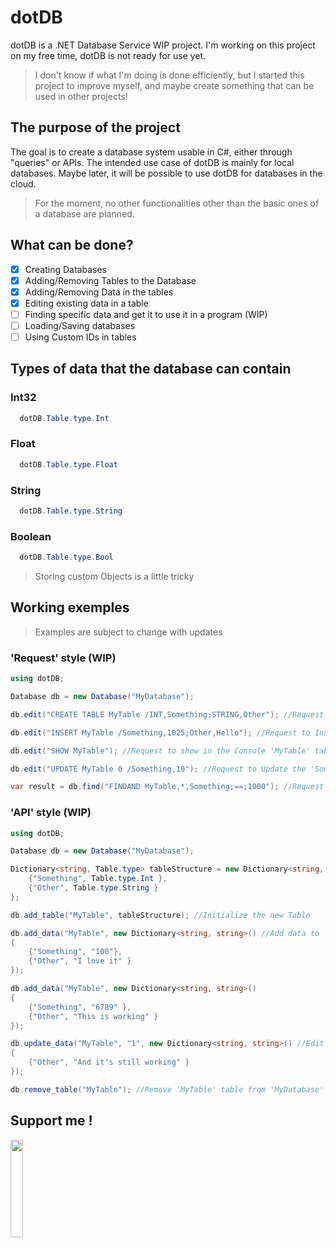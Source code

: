 # dotDB
dotDB is a .NET Database Service WIP project.
I'm working on this project on my free time, dotDB is not ready for use yet. 

> I don't know if what I'm doing is done efficiently, but I started this project to improve myself, and maybe create something that can be used in other projects!

## The purpose of the project
The goal is to create a database system usable in C#, either through "queries" or APIs.
The intended use case of dotDB is mainly for local databases.
Maybe later, it will be possible to use dotDB for databases in the cloud.

> For the moment, no other functionalities other than the basic ones of a database are planned. 

## What can be done?
- [x] Creating Databases
- [x] Adding/Removing Tables to the Database
- [x] Adding/Removing Data in the tables
- [x] Editing existing data in a table
- [ ] Finding specific data and get it to use it in a program (WIP)
- [ ] Loading/Saving databases
- [ ] Using Custom IDs in tables

## Types of data that the database can contain
### Int32 
```C# 
  dotDB.Table.type.Int
```
### Float
```C# 
  dotDB.Table.type.Float
```
### String
```C# 
  dotDB.Table.type.String
```
### Boolean
```C# 
  dotDB.Table.type.Bool
```

> Storing custom Objects is a little tricky

## Working exemples

>Examples are subject to change with updates 

### 'Request' style (WIP)
```C#
using dotDB;

Database db = new Database("MyDatabase");

db.edit("CREATE TABLE MyTable /INT,Something;STRING,Other"); //Request to create a new table 'MyTable'

db.edit("INSERT MyTable /Something,1025;Other,Hello"); //Request to Insert data into 'MyTable' table

db.edit("SHOW MyTable"); //Request to show in the Console 'MyTable' table

db.edit("UPDATE MyTable 0 /Something,10"); //Request to Update the 'Something' value in 'MyTable' table

var result = db.find("FINDAND MyTable,*,Something;==;1000"); //Request to find lines where 'Something' is equal to '1000' in 'MyTable' table
```
### 'API' style (WIP)
```C#
using dotDB;

Database db = new Database("MyDatabase");

Dictionary<string, Table.type> tableStructure = new Dictionary<string, Table.type>() { //Create tableStructure
    {"Something", Table.type.Int },
    {"Other", Table.type.String }
};

db.add_table("MyTable", tableStructure); //Initialize the new Table

db.add_data("MyTable", new Dictionary<string, string>() //Add data to 'MyTable' table.
{
    {"Something", "100"},
    {"Other", "I love it" }
});

db.add_data("MyTable", new Dictionary<string, string>()
{
    {"Something", "6789" },
    {"Other", "This is working" }
});

db.update_data("MyTable", "1", new Dictionary<string, string>() //Edit the value of the 'key' field in line 1 of the'MyTable' table
{
    {"Other", "And it's still working" }
});

db.remove_table("MyTable"); //Remove 'MyTable' table from 'MyDatabase' database.
```

## Support me !
<a href="https://www.buymeacoffee.com/Doomiprane" target="_blank"><img src="https://cdn.buymeacoffee.com/buttons/v2/default-blue.png" width="20%" height="20%"></a>
